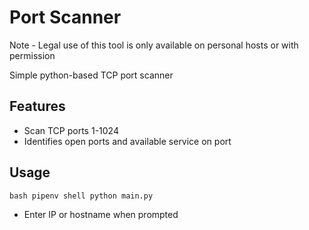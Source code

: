 # Port Scanner
Note - Legal use of this tool is only available on personal hosts or with permission

Simple python-based TCP port scanner

## Features
- Scan TCP ports 1-1024
- Identifies open ports and available service on port

## Usage
`bash
pipenv shell
python main.py`
* Enter IP or hostname when prompted

